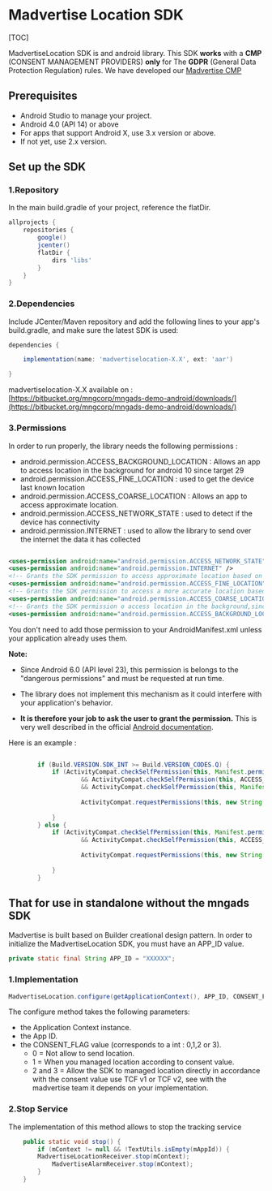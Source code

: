 # Madvertise Location SDK

[TOC]

MadvertiseLocation SDK is and android library. This SDK **works** with a **CMP** (CONSENT MANAGEMENT PROVIDERS) **only** for The **GDPR** (General Data Protection Regulation) rules. We have developed our [Madvertise CMP]

## Prerequisites

 - Android Studio to manage your project.
 - Android 4.0 (API 14) or above 
 - For apps that support Android X, use 3.x version or above. 
 - If not yet, use 2.x version.

## Set up the SDK

### 1.Repository
In the main build.gradle of your project, reference the flatDir. 

```groovy
allprojects {
    repositories {
        google()
        jcenter()
        flatDir {
            dirs 'libs'
        }
    }
}
```

### 2.Dependencies
Include JCenter/Maven repository and add the following lines to your app's build.gradle, and make sure the latest SDK is used:

```groovy
dependencies {

    implementation(name: 'madvertiselocation-X.X', ext: 'aar')

}
```


madvertiselocation-X.X available on : [https://bitbucket.org/mngcorp/mngads-demo-android/downloads/](https://bitbucket.org/mngcorp/mngads-demo-android/downloads/)


### 3.Permissions
In order to run properly, the library needs the following permissions : 

* android.permission.ACCESS_BACKGROUND_LOCATION : Allows an app to access location in the background for android 10 since target 29
* android.permission.ACCESS_FINE_LOCATION : used to get the device last known location
* android.permission.ACCESS_COARSE_LOCATION : Allows an app to access approximate location.
* android.permission.ACCESS_NETWORK_STATE : used to detect if the device has connectivity
* android.permission.INTERNET : used to allow the library to send over the internet the data it has collected

```xml

<uses-permission android:name="android.permission.ACCESS_NETWORK_STATE" />
<uses-permission android:name="android.permission.INTERNET" />
<!-- Grants the SDK permission to access approximate location based on cell tower. -->
<uses-permission android:name="android.permission.ACCESS_FINE_LOCATION" />
<!-- Grants the SDK permission to access a more accurate location based on GPS. -->
<uses-permission android:name="android.permission.ACCESS_COARSE_LOCATION" />
<!-- Grants the SDK permission o access location in the background,since android 10 and target 29. -->
<uses-permission android:name="android.permission.ACCESS_BACKGROUND_LOCATION" />

```

You don't need to add those permission to your AndroidManifest.xml unless your application already uses them.



**Note:**

- Since Android 6.0 (API level 23), this permission is belongs to the "dangerous permissions" and must be requested at run time.

- The library does not implement this mechanism as it could interfere with your application's behavior.

- **It is therefore your job to ask the user to grant the permission.** This is very well described in the official [Android documentation](https://developer.android.com/training/permissions/requesting.html).


Here is an example :

```java

        if (Build.VERSION.SDK_INT >= Build.VERSION_CODES.Q) {
            if (ActivityCompat.checkSelfPermission(this, Manifest.permission.ACCESS_FINE_LOCATION) != PackageManager.PERMISSION_GRANTED
                    && ActivityCompat.checkSelfPermission(this, ACCESS_COARSE_LOCATION) != PackageManager.PERMISSION_GRANTED
                    && ActivityCompat.checkSelfPermission(this, Manifest.permission.ACCESS_BACKGROUND_LOCATION) != PackageManager.PERMISSION_GRANTED) {
                    
                    ActivityCompat.requestPermissions(this, new String[]{Manifest.permission.ACCESS_FINE_LOCATION, Manifest.permission.ACCESS_COARSE_LOCATION, Manifest.permission.ACCESS_BACKGROUND_LOCATION}, LOCATION_REQUEST_CODE);
			
            }
        } else {
            if (ActivityCompat.checkSelfPermission(this, Manifest.permission.ACCESS_FINE_LOCATION) != PackageManager.PERMISSION_GRANTED
                    && ActivityCompat.checkSelfPermission(this, ACCESS_COARSE_LOCATION) != PackageManager.PERMISSION_GRANTED) {
                    
                    ActivityCompat.requestPermissions(this, new String[]{Manifest.permission.ACCESS_FINE_LOCATION, Manifest.permission.ACCESS_COARSE_LOCATION}, LOCATION_REQUEST_CODE);
                
            }
        }

```

## That for use in standalone without the mngads SDK

Madvertise is built based on Builder creational design pattern.
In order to initialize the MadvertiseLocation SDK, you must have an APP_ID value. 

```java
private static final String APP_ID = "XXXXXX";

```

### 1.Implementation 

```java
MadvertiseLocation.configure(getApplicationContext(), APP_ID, CONSENT_FLAG).start();
```
The configure method takes the following parameters:

- the Application Context instance.
- the App ID.
- the CONSENT_FLAG value (corresponds to a int : 0,1,2 or 3).
	- 0 = Not allow to send location.
	- 1 = When you managed location according to consent value.
	- 2 and 3 = Allow the SDK to managed location directly in accordance with the consent value use TCF v1 or TCF v2, see with the madvertise team it depends on your implementation.

### 2.Stop Service 
The implementation of this method allows to stop the tracking service

```java
    public static void stop() {
        if (mContext != null && !TextUtils.isEmpty(mAppId)) {
        MadvertiseLocationReceiver.stop(mContext);
            MadvertiseAlarmReceiver.stop(mContext);
        }
    }
```
        



[madvertiselocation-x.aar]:https://bitbucket.org/mngcorp/mngads-demo-android/downloads/
[Madvertise CMP]:https://bitbucket.org/mngcorp/madvertise-gdpr-cmp-android/wiki/Home
